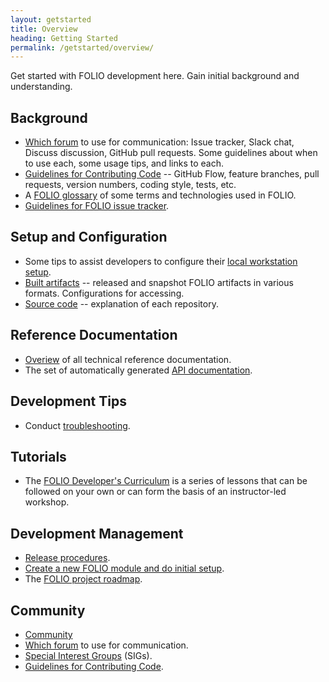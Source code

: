```yaml
---
layout: getstarted
title: Overview
heading: Getting Started
permalink: /getstarted/overview/
---
```


Get started with FOLIO development here.  Gain initial background and understanding.

## Background

- [Which forum](/community/which-forum) to use for communication:
  Issue tracker, Slack chat, Discuss discussion, GitHub pull requests.
  Some guidelines about when to use each, some usage tips, and links to each.
- [Guidelines for Contributing Code](/guidelines/overview/) --
  GitHub Flow, feature branches, pull requests, version numbers, coding style,
  tests, etc.
- A [FOLIO glossary](/reference/glossary) of some terms and technologies used in FOLIO.
- [Guidelines for FOLIO issue tracker](/guidelines/overview/).

## Setup and Configuration

- Some tips to assist developers to configure their
  [local workstation setup](/devtools/overview/).
- [Built artifacts](/download/overview/) -- released and snapshot FOLIO artifacts in various formats.
Configurations for accessing.
- [Source code](/source/overview/) -- explanation of each repository.


## Reference Documentation

- [Overiew](/reference/overview/) of all technical reference documentation.
- <span id="api-reference"/> The set of automatically generated [API documentation](/reference/apiindex/).

## Development Tips

- Conduct [troubleshooting](/devtools/troubleshooting/).

## Tutorials

- The [FOLIO Developer's Curriculum](/tutorials/foliocurriculumintro/) is a series
of lessons that can be followed on your own or can form the basis of an
instructor-led workshop.

## Development Management

- [Release procedures](/guidelines/release-procedures).
- [Create a new FOLIO module and do initial setup](/source/create-new-repo).
- The [FOLIO project roadmap](https://wiki.folio.org/display/PC/FOLIO+Roadmap).

## Community

- [Community](/community/)
- [Which forum](/community/which-forum) to use for communication.
- [Special Interest Groups](https://wiki.folio.org/display/PC/Special+Interest+Groups) (SIGs).
- [Guidelines for Contributing Code](/guidelines/overview/).